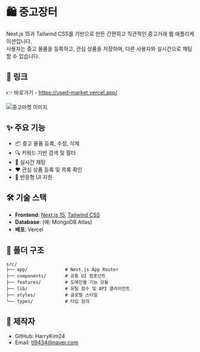 # 🛍️ 중고장터

Next.js 15과 Tailwind CSS를 기반으로 만든 간편하고 직관적인 중고거래 웹 애플리케이션입니다.  
사용자는 중고 물품을 등록하고, 관심 상품을 저장하며, 다른 사용자와 실시간으로 채팅할 수 있습니다.

## 🔗 링크

👉 바로가기 - https://used-market.vercel.app/

![중고마켓 이미지](https://github.com/user-attachments/assets/d9f24935-dd50-4d71-9be5-e3bb4d8dbb43)

## ✨ 주요 기능

- 📦 중고 물품 등록, 수정, 삭제
- 🔍 키워드 기반 검색 및 필터
- 💬 실시간 채팅
- ❤️ 관심 상품 등록 및 목록 확인
- 📱 반응형 UI 지원

## 🛠 기술 스택

- **Frontend**: [Next.js 15](https://nextjs.org/), [Tailwind CSS](https://tailwindcss.com/)
- **Database**: (예: MongoDB Atlas)
- **배포**: Vercel

## 📁 폴더 구조

```
src/
├── app/              # Next.js App Router
├── components/       # 공통 UI 컴포넌트
├── features/         # 도메인별 기능 모듈
├── lib/              # 유틸 함수 및 API 클라이언트
├── styles/           # 글로벌 스타일
└── types/            # 타입 정의
```

## 👤 제작자

- GitHub: HarryKim24
- Email: tl9434@naver.com
